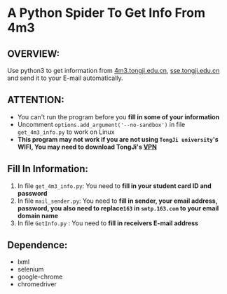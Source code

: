 # A Python Spider To Get Info From 4m3

## OVERVIEW:
Use python3 to get information from [4m3.tongji.edu.cn](4m3.tongji.edu.cn), [sse.tongji.edu.cn](http://sse.tongji.edu.cn/data/list/bkstz) and send it to your E-mail automatically.
## ATTENTION:
*  You can't run the program before you **fill in some of your information**
*  Uncomment `options.add_argument('--no-sandbox')` in file `get_4m3_info.py` to work on Linux
*  **This program may not work if you are not using `TongJi university`'s WIFI, You may need to download TongJi's [VPN](htttps://vpn.tongji.cn)**


## Fill In Information:
1. In file `get_4m3_info.py`: You need to **fill in your student card ID and password**
2. In file `mail_sender.py`: You need to **fill in sender, your email address, password, you also need to replace`163` in `smtp.163.com` to your email domain name**
3. In file `GetInfo.py` : You need to **fill in receivers E-mail address**

## Dependence:
* lxml
* selenium
* google-chrome
* chromedriver